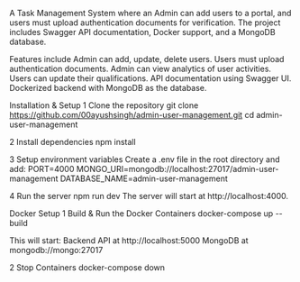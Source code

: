 A Task Management System where an Admin can add users to a portal, and users must upload authentication documents for verification. The project includes Swagger API documentation, Docker support, and a MongoDB database.

Features include
Admin can add, update, delete users.
Users must upload authentication documents.
Admin can view analytics of user activities.
Users can update their qualifications.
API documentation using Swagger UI.
Dockerized backend with MongoDB as the database.

Installation & Setup
1 Clone the repository
git clone https://github.com/00ayushsingh/admin-user-management.git
cd admin-user-management

2️ Install dependencies
npm install

3 Setup environment variables
Create a .env file in the root directory and add:
PORT=4000
MONGO_URI=mongodb://localhost:27017/admin-user-management
DATABASE_NAME=admin-user-management

4 Run the server
npm run dev
The server will start at http://localhost:4000.


Docker Setup
1️ Build & Run the Docker Containers
docker-compose up --build

This will start:
Backend API at http://localhost:5000
MongoDB at mongodb://mongo:27017

2️ Stop Containers
docker-compose down




